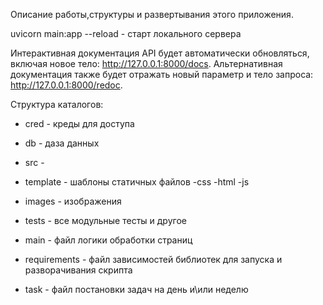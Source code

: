 Описание работы,структуры и развертывания этого приложения.


uvicorn main:app --reload  - старт локального сервера

Интерактивная документация API будет автоматически обновляться, включая новое тело: http://127.0.0.1:8000/docs.
Альтернативная документация также будет отражать новый параметр и тело запроса: http://127.0.0.1:8000/redoc.


Структура каталогов:
- cred - креды для доступа 
- db - даза данных
- src -
- template - шаблоны статичных файлов
    -css
    -html
    -js
- images - изображения
- tests - все модульные тесты и другое

- main - файл логики обработки страниц
- requirements - файл зависимостей библиотек для запуска и разворачивания скрипта

- task - файл постановки задач на день и\или неделю